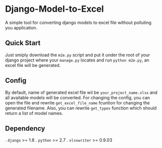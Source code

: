# Django-Model-to-Excel
A simple tool for converting django models to excel file without polluting you application.

## Quick Start
Just smiply download the `m2e.py` script and put it under the root of your django project where your `manage.py` locates and run `python m2e.py`, an excel file will be generated.

## Config
By default, name of generated excel file wil be `your_project_name.xlsx` and all available models will be converted.
For changing the config, you can open the file and rewrite `get_excel_file_name` fcuntion for changing the generated filename. Also, you can rewrite `get_types` function which should return a list of model names. 

## Dependency
. `django` >= 1.8 
. `python` >= 2.7
. `xlsxwriter` >= 0.9.03
